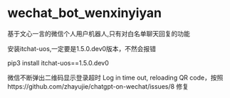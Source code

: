# wechat_bot_wenxinyiyan
基于文心一言的微信个人用户机器人,只有对白名单聊天回复的功能

安装itchat-uos,一定要是1.5.0.dev0版本，不然会报错

pip3 install itchat-uos==1.5.0.dev0

微信不断弹出二维码显示登录超时 Log in time out, reloading QR code，按照https://github.com/zhayujie/chatgpt-on-wechat/issues/8 修复
